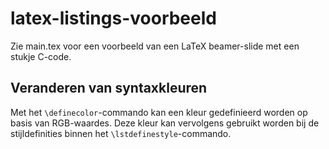 # latex-listings-voorbeeld

Zie main.tex voor een voorbeeld van een LaTeX beamer-slide met een stukje C-code.

## Veranderen van syntaxkleuren

Met het `\definecolor`-commando kan een kleur gedefinieerd worden op basis van RGB-waardes. Deze kleur kan vervolgens gebruikt worden bij de stijldefinities binnen het `\lstdefinestyle`-commando.
